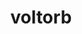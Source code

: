 ---
id: 100
title: voltorb
types: [electric]
image: https://raw.githubusercontent.com/PokeAPI/sprites/master/sprites/pokemon/100.png
---